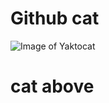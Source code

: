 # Github cat

![Image of Yaktocat](https://octodex.github.com/images/yaktocat.png)

<h1> cat above </h1>
